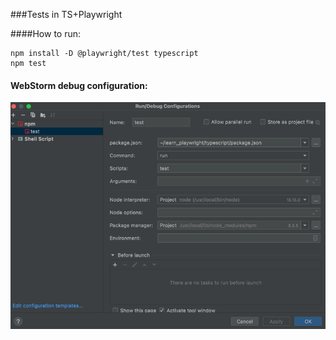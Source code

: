 ###Tests in TS+Playwright

####How to run:

    npm install -D @playwright/test typescript
    npm test

#### WebStorm debug configuration:
![](WS_debug_config.png)